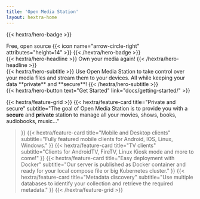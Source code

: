 ```yaml
---
title: 'Open Media Station'
layout: hextra-home
---
```


{{< hextra/hero-badge >}}
  <div class="hx-w-2 hx-h-2 hx-rounded-full hx-bg-primary-400"></div>
  <span>Free, open source</span>
  {{< icon name="arrow-circle-right" attributes="height=14" >}}
{{< /hextra/hero-badge >}}

<div class="hx-mt-6 hx-mb-6">
{{< hextra/hero-headline >}}
  Own your media again!
{{< /hextra/hero-headline >}}
</div>

<div class="hx-mb-12">
{{< hextra/hero-subtitle >}}
  Use Open Media Station to take control over your media files and stream them to your devices. All while keeping your data **private** and **secure**!
{{< /hextra/hero-subtitle >}}
</div>

<div class="hx-mb-6">
{{< hextra/hero-button text="Get Started" link="docs/getting-started/" >}}
</div>

<div class="hx-mt-6"></div>

{{< hextra/feature-grid >}}
  {{< hextra/feature-card
    title="Private and secure"
    subtitle="The goal of Open Media Station is to provide you with a **secure** and **private** station to manage all your movies, shows, books, audiobooks, music..."
  >}}
  {{< hextra/feature-card
    title="Mobile and Desktop clients"
    subtitle="Fully featured mobile clients for Android, IOS, Linux, Windows."
  >}}
  {{< hextra/feature-card
    title="TV clients"
    subtitle="Clients for AndroidTV, FireTV, Linux Kiosk mode and more to come!"
  >}}
  {{< hextra/feature-card
    title="Easy deployment with Docker"
    subtitle="Our server is published as Docker container and ready for your local compose file or big Kubernetes cluster."
  >}}
  {{< hextra/feature-card
    title="Metadata discovery"
    subtitle="Use multiple databases to identify your collection and retrieve the required metadata."
  >}}
{{< /hextra/feature-grid >}}